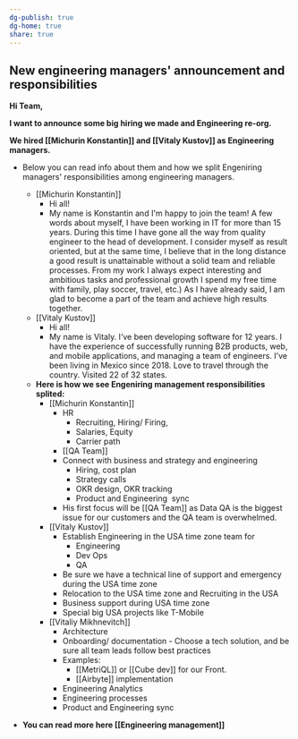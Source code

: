 ```yaml
---
dg-publish: true
dg-home: true
share: true
---
```

## New engineering managers' announcement and responsibilities

**Hi Team,** 

**I want to announce some big hiring we made and Engineering re-org.** 

**We hired [[Michurin Konstantin]] and [[Vitaly Kustov]] as Engineering managers.** 

- Below you can read info about them and how we split Engeniring managers' responsibilities among engineering managers.
	 - [[Michurin Konstantin]] 
		 - Hi all! 
		 - My name is Konstantin and I'm happy to join the team! A few words about myself, I have been working in IT for more than 15 years. During this time I have gone all the way from quality engineer to the head of development. I consider myself as result oriented, but at the same time, I believe that in the long distance a good result is unattainable without a solid team and reliable processes. From my work I always expect interesting and ambitious tasks and professional growth I spend my free time with family, play soccer, travel, etc.) As I have already said, I am glad to become a part of the team and achieve high results together.
	- [[Vitaly Kustov]]
		 - Hi all! 
		 - My name is Vitaly. I’ve been developing software for 12 years. I have the experience of successfully running B2B products, web, and mobile applications, and managing a team of engineers. I’ve been living in Mexico since 2018. Love to travel through the country. Visited 22 of 32 states.
	- **Here is how we see Engeniring management responsibilities splited:**
		- [[Michurin Konstantin]]
			- HR
				- Recruiting, Hiring/ Firing,
				- Salaries, Equity
				- Carrier path
			- [[QA Team]] 
			- Connect with business and strategy and engineering 
				- Hiring, cost plan
				- Strategy calls
				- OKR design, OKR tracking
				- Product and Engineering  sync 
			- His first focus will be [[QA Team]] as Data QA is the biggest issue for our customers and the QA team is overwhelmed. 
		- [[Vitaly Kustov]] 
			- Establish Engineering in the USA time zone team for
				- Engineering 
				- Dev Ops 
				- QA
			- Be sure we have a technical line of support and emergency during the USA time zone
			- Relocation to the USA time zone and Recruiting in the USA
			- Business support during USA time zone 
			- Special big USA projects like T-Mobile 
		- [[Vitaliy Mikhnevitch]]   
			- Architecture
			- Onboarding/ documentation
			- Choose a tech solution, and be sure all team leads follow best practices 
			- Examples:
				- [[MetriQL]] or [[Cube dev]] for our Front.
				- [[Airbyte]]  implementation
			- Engineering Analytics
			- Engineering processes
			- Product and Engineering sync 

- **You can read more here [[Engineering management]]**
